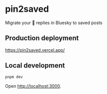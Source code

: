 # pin2saved

Migrate your 📌 replies in Bluesky to saved posts

## Production deployment

https://pin2saved.vercel.app/

## Local development

```sh
pnpm dev
```

Open [http://localhost:3000](http://localhost:3000).
